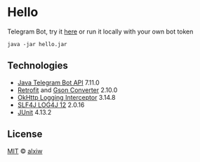 # Hello

Telegram Bot, try it [here](https://t.me/rxjavabot) or run it locally with your own bot token

```
java -jar hello.jar
```

## Technologies

* [Java Telegram Bot API](https://github.com/pengrad/java-telegram-bot-api) 7.11.0
* [Retrofit](https://github.com/square/retrofit) and [Gson Converter](https://github.com/square/retrofit/tree/master/retrofit-converters/gson) 2.10.0
* [OkHttp Logging Interceptor](https://github.com/square/okhttp/tree/master/okhttp-logging-interceptor) 3.14.8
* [SLF4J LOG4J 12](https://github.com/qos-ch/slf4j) 2.0.16
* [JUnit](https://github.com/junit-team/junit4) 4.13.2

## License

[MIT](LICENSE) © [alxiw](https://github.com/alxiw)